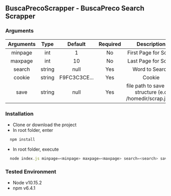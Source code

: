 ## BuscaPrecoScrapper - BuscaPreco Search Scrapper

### Arguments
| Arguments  | Type  | Default  | Required | Description
| :------------: | :------------: | :------------: | :------------: | :------------: |
| minpage  | int  | 1 | No | First Page for Scrap  |
| maxpage  |  int | 10 | No | Last Page for Scrap  |
| search  | string  | null | Yes | Word to Search  |
| cookie  | string  | F9FC3C3CE... | Yes | Cookie |
| save  | string  | null  | Yes | file path to save json structure (e.q /homedir/scrap.json) |

### Installation
- Clone or download the project
- In root folder, enter
```javascript
  npm install
```
- In root folder, execute
```javascript
  node index.js minpage=<minpage> maxpage=<maxpage> search=<search> save=<save> cookie=<cookie>
```

### Tested Environment
- Node v10.15.2
- npm v6.4.1
